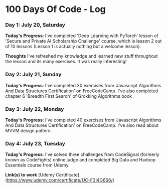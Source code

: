 # 100 Days Of Code - Log

### Day 1: July 20, Saturday

**Today's Progress**: I've completed 'Deep Learning with PyTorch' lesson of 'Secure and Private AI Scholarship Challenge' course, which is lesson 2 out of 10 lessons (Lesson 1 is actually nothing but a welcome lesson).

**Thoughts** I've refreshed my knowledge and learned new stuff throughout the lesson and its many exercises. It was really interesting!
<!--
**Link(s) to work**
1. [Find the Longest Word in a String](https://www.freecodecamp.com/challenges/find-the-longest-word-in-a-string)
2. [Title Case a Sentence](https://www.freecodecamp.com/challenges/title-case-a-sentence)
-->

### Day 2: July 21, Sunday

**Today's Progress**: I've completed 30 exercises from 'Javascript Algorithms And Data Structures Certification' on FreeCodeCamp. I've also completed chapter 6 'Breadth First Search' of Grokking Algorithms book

<!--**Thoughts** I've refreshed my knowledge and learned new stuff. It was really interesting!-->
<!--
**Link(s) to work**
1. [Find the Longest Word in a String](https://www.freecodecamp.com/challenges/find-the-longest-word-in-a-string)
2. [Title Case a Sentence](https://www.freecodecamp.com/challenges/title-case-a-sentence)
-->

### Day 3: July 22, Monday

**Today's Progress**: I've completed 40 exercises from 'Javascript Algorithms And Data Structures Certification' on FreeCodeCamp. I've also read about MVVM design pattern

### Day 4: July 23, Tuesday

**Today's Progress**: I've solved three challenges from CodeSignal (formerly known as CodeFights) online judge and completed Big Data and Hadoop Essentials course from Udemy

**Link(s) to work**
[Udemy Certificate] (https://www.udemy.com/certificate/UC-F3I4G6S6/)
